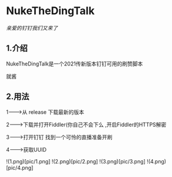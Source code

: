 # NukeTheDingTalk
*亲爱的钉钉我们又来了*
## 1.介绍
NukeTheDingTalk是一个2021传新版本钉钉可用的刷赞脚本

 就酱
 
 ## 2.用法
 
 1--->从 release 下载最新的版本
 
 2--->下载并打开Fiddler(你自己不会下么 ,开启Fiddler的HTTPS解密
 
 3--->打开钉钉 找到一个可怜的直播准备开刷
 
 4--->获取UUID
 
!(1.png)[pic/1.png]
!(2.png)[pic/2.png]
!(3.png)[pic/3.png]
!(4.png)[pic/4.png]
